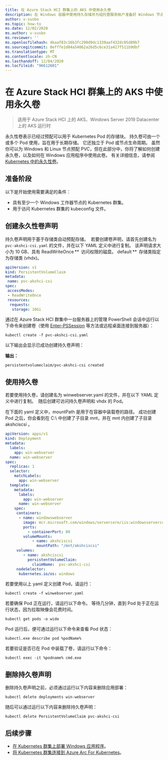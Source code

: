 ```yaml
---
title: 在 Azure Stack HCI 群集上的 AKS 中使用永久卷
description: 在 Windows 容器中使用持久存储并为组托管服务帐户准备好 Windows 节点
author: v-susbo
ms.topic: how-to
ms.date: 12/02/2020
ms.author: v-susbo
ms.reviewer: ''
ms.openlocfilehash: 4baaf83c16b3fc290d9dc1339aaf432dc05d89b7
ms.sourcegitcommit: 0efffe1d04a54062a26d5c6ce31a417f511b9dbf
ms.translationtype: MT
ms.contentlocale: zh-CN
ms.lasthandoff: 12/04/2020
ms.locfileid: "96612601"
---
```

# <a name="use-persistent-volume-in-an-aks-on-azure-stack-hci-cluster"></a>在 Azure Stack HCI 群集上的 AKS 中使用永久卷

> 适用于 Azure Stack HCI 上的 AKS、Windows Server 2019 Datacenter 上的 AKS 运行时

永久性卷表示已经过预配可以用于 Kubernetes Pod 的存储块。 持久卷可由一个或多个 Pod 使用，旨在用于长期存储。 它还独立于 Pod 或节点生命周期。 虽然你可以为 Windows 和 Linux 节点预配 PVC，但在此部分中，你将了解如何创建永久卷，以及如何在 Windows 应用程序中使用此卷。 有关详细信息，请参阅 [Kubernetes 中的永久性卷](https://kubernetes.io/docs/concepts/storage/persistent-volumes/)。

## <a name="before-you-begin"></a>准备阶段

以下是开始使用需要满足的条件：

* 具有至少一个 Windows 工作器节点的 Kubernetes 群集。
* 用于访问 Kubernetes 群集的 kubeconfig 文件。

## <a name="create-a-persistent-volume-claim"></a>创建永久性卷声明

持久卷声明用于基于存储类自动预配存储。  若要创建卷声明，请首先创建名为 `pvc-akshci-csi.yaml` 的文件，并在以下 YAML 定义中进行复制。 该声明请求大小为 10 GB、具有 ReadWriteOnce **  访问权限的磁盘。 default **  存储类指定为存储类 (vhdx)。  

```yaml
apiVersion: v1
kind: PersistentVolumeClaim
metadata:
 name: pvc-akshci-csi
spec:
 accessModes:
 - ReadWriteOnce
 resources:
  requests:
   storage: 10Gi
```
通过在 Azure Stack HCI 群集中一台服务器上的管理 PowerShell 会话中运行以下命令来创建卷（使用 [Enter-PSSession](/powershell/module/microsoft.powershell.core/enter-pssession) 等方法或远程桌面连接到服务器）： 

```
kubectl create -f pvc-akshci-csi.yaml 
```
以下输出会显示已成功创建持久卷声明：

**输出：**
```
persistentvolumeclaim/pvc-akshci-csi created
```

## <a name="use-persistent-volume"></a>使用持久卷

若要使用持久卷，请创建名为 winwebserver.yaml 的文件，并在以下 YAML 定义中进行复制。  随后创建可访问持久卷声明和 vhdx 的 Pod。 

在下面的 yaml 定义中，mountPath 是用于在容器中装载卷的路径。 成功创建 Pod 之后，你会看到在 C:\\ 中创建了子目录 mnt，并在 mnt 内创建了子目录 akshciscsi   。


```yaml
apiVersion: apps/v1 
kind: Deployment 
metadata: 
  labels: 
    app: win-webserver 
  name: win-webserver 
spec: 
  replicas: 1 
  selector: 
    matchLabels: 
      app: win-webserver 
  template: 
    metadata: 
      labels: 
        app: win-webserver 
      name: win-webserver 
    spec: 
     containers: 
      - name: windowswebserver 
        image: mcr.microsoft.com/windows/servercore/iis:windowsservercore-ltsc2019 
        ports:  
          - containerPort: 80    
        volumeMounts: 
            - name: akshciscsi 
              mountPath: "/mnt/akshciscsi" 
     volumes: 
        - name: akshciscsi 
          persistentVolumeClaim: 
            claimName:  pvc-akshci-csi 
     nodeSelector: 
      kubernetes.io/os: windows 
```

若要使用以上 yaml 定义创建 Pod，请运行：
```
kubectl create -f winwebserver.yaml 
```

若要确保 Pod 正在运行，请运行以下命令。 等待几分钟，直到 Pod 处于正在运行状态，因为拉取映像会花费时间。 
```
kubectl get pods -o wide 
```
Pod 运行后，便可通过运行以下命令来查看 Pod 状态： 
```
kubectl.exe describe pod %podName% 
```

若要验证是否已在 Pod 中装载了卷，请运行以下命令：
```
kubectl exec -it %podname% cmd.exe 
```

## <a name="delete-a-persistent-volume-claim"></a>删除持久卷声明

删除持久卷声明之前，必须通过运行以下内容来删除应用部署：
```
kubectl delete deployments win-webserver
```

随后可以通过运行以下内容来删除持久卷声明：
```
kubectl delete PersistentVolumeClaim pvc-akshci-csi
```

## <a name="next-steps"></a>后续步骤
- [在 Kubernetes 群集上部署 Windows 应用程序](./deploy-windows-application.md)。
- [将 Kubernetes 群集连接到 Azure Arc For Kubernetes](./connect-to-arc.md)。
